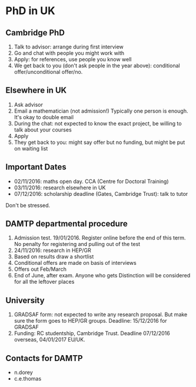 # PhD in UK

## Cambridge PhD

1. Talk to advisor: arrange during first interview
2. Go and chat with people you might work with
3. Apply: for references, use people you know well
4. We get back to you (don't ask people in the year above):
   conditional offer/unconditional offer/no.

## Elsewhere in UK

1. Ask advisor
2. Email a mathematician (not admission!) Typically one person is
   enough. It's okay to double email
3. During the chat: not expected to know the exact project, be willing
   to talk about your courses
4. Apply
5. They get back to you: might say offer but no funding, but might be
   put on waiting list

## Important Dates

- 02/11/2016: maths open day. CCA (Centre for Doctoral Training)
- 03/11/2016: research elsewhere in UK
- 07/12/2016: scholarship deadline (Gates, Cambridge Trust): talk to
  tutor

Don't be stressed.

## DAMTP departmental procedure

1. Admission test. 19/01/2016. Register online before the end of this
   term. No penalty for registering and pulling out of the test
2. 24/11/2016: research in HEP/GR
3. Based on results draw a shortlist
4. Conditional offers are made on basis of interviews
5. Offers out Feb/March
6. End of June, after exam. Anyone who gets Distinction will be
   considered for all the leftover places

## University

1. GRADSAF form: not expected to write any research proposal. But make
   sure the form goes to HEP/GR groups. Deadline: 15/12/2016 for
   GRADSAF
2. Funding: RC studentship, Cambridge Trust. Deadline 07/12/2016
   overseas, 04/01/2017 EU/UK.

## Contacts for DAMTP

- n.dorey
- c.e.thomas
